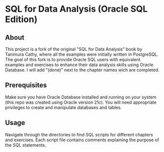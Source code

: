 # SQL for Data Analysis (Oracle SQL Edition)
## About
This project is a fork of the original "SQL for Data Analysis" book by Tanimura Cathy, where all the examples were initially written in PostgreSQL. The goal of this fork is to provide Oracle SQL users with equivalent examples and exercises to enhance their data analysis skills using Oracle Database. I will add "(done)" next to the chapter names wich are completed.
## Prerequisites
Make sure you have Oracle Database installed and running on your system (this repo was created using Oracle version 21c). You will need appropriate privileges to create and manipulate databases and tables.
## Usage
Navigate through the directories to find SQL scripts for different chapters and exercises. Each script file contains comments explaining the purpose of the SQL statements.
